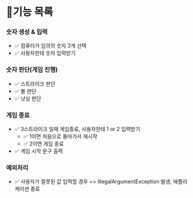 # 📕기능 목록

### 숫자 생성 & 입력
- ✅ 컴퓨터가 임의의 숫자 3개 선택
- ✅ 사용자한테 숫자 입력받기

### 숫자 판단(게임 진행)
- ✅ 스트라이크 판단
- ✅ 볼 판단
- ✅ 낫싱 판단

### 게임 종료
- ✅ 3스트라이크 일때 게임종료, 사용자한테 1 or 2 입력받기
  - ✅ 1이면 처음으로 돌아가서 재시작
  - ✅ 2이면 게임 종료
- ✅ 게임 시작 문구 출력

### 예외처리
- ✅ 사용자가 잘못된 값 입력할 경우 => IllegalArgumentException 발생, 애플리케이션 종료